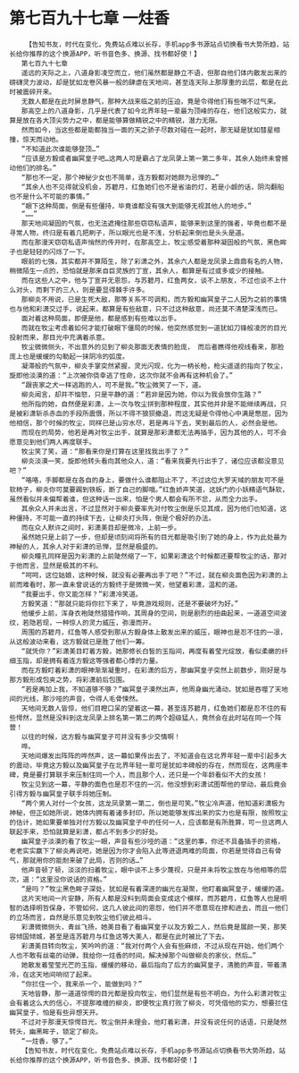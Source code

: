 # 第七百九十七章 一炷香
        【告知书友，时代在变化，免费站点难以长存，手机app多书源站点切换看书大势所趋，站长给你推荐的这个换源APP，听书音色多、换源、找书都好使！】
       第七百九十七章
       遥远的天际之上，八道身影凌空而立，他们虽然都是静立不语，但那自他们体内散发出来的磅礴灵力波动，却是犹如龙卷风暴一般的肆虐在天地间，甚至连天际上那厚重的云层，都是在此时被震碎开来。
       无数人都是在此时屏息静气，那种大战来临之前的压迫，竟是令得他们有些喘不过气来。
       那高空上的八道身影，几乎是代表了如今北界年轻一辈最为顶峰的存在，他们这般实力，就算是放在各大顶尖势力之中，都是能够算做精锐之中的精锐，潜力无限。
       然而如今，当这些都是能都独当一面的天之骄子尽数对碰在一起时，那无疑是犹如彗星相撞，惊天而动地。
       “不知道此次谁能够登顶…”
       “应该是方毅或者幽冥皇子吧…这两人可是霸占了龙凤录上第一第二多年，其余人始终未曾撼动他们的排名。”
       “那也不一定，那个神秘少女也不简单，连方毅都对她颇为忌惮的…”
       “其余人也不见得就没机会，苏碧月，红鱼她们也不是省油的灯，若是小觑的话，阴沟翻船也不是什么不可能的事情。”
       “眼下这种局面，倒是有些僵持，毕竟谁都没有强大到能够无视其他人的地步。”
       “……”
       那天地间凝固的气氛，也无法遮掩住那些窃窃私语声，能够来到这里的强者，毕竟也都不是寻常人物，终归是有着几把刷子，所以眼光也是不浅，分析起来倒也是头头是道。
       而在那漫天窃窃私语声悄然的传开时，在那高空上，牧尘感受着那种凝固般的气氛，黑色眸子也是轻轻的闪烁了一下。
       眼前的七强，其实都并不算陌生，除了彩潇之外，其余六人都是龙凤录上鼎鼎有名的人物，稍微陌生一点的，恐怕就是那来自巨灵族的丁宣，其余人，都算是有过或多或少的接触。
       而在这些人之中，他与丁宣并无恩怨，与苏碧月，红鱼两女，谈不上朋友，不过也谈不上什么对头，而剩下的三人，则是要显得棘手许多。
       那柳炎不用说，已是生死大敌，那等关系不可调和，而方毅和幽冥皇子二人因为之前的事情也与他和彩潇交过手，说起来，都算是有些敌意，只不过这种敌意，尚还莫不清楚深浅而已。
       面对着这种局面，即便是他，都是感到有些难以出手。
       而就在牧尘考虑着如何才能打破眼下僵局的时候，他突然感觉到一道犹如刀锋般凌厉的目光投射而来，那目光中充满着杀意。
       牧尘微微侧头，不出意外的见到了柳炎那面无表情的脸庞， 而后者瞧得他视线看来，那脸庞上也是缓缓的勾勒起一抹阴冷的弧度。
       凝滞般的气氛中，柳炎手掌突然紧握，灵光闪现，化为一柄长枪，枪尖遥遥的指向了牧尘，旋即他淡漠的道：“上次被你侥幸逃了性命，这次你就不会再有这种机会了。”
       “跟丧家之犬一样逃跑的人，可不是我。”牧尘微笑了一下，道。
       柳炎闻言，却并不恼怒，只是平静的道：“若非是因为她，你以为我会放你生路？”
       他所指的她，自然便是彩潇，上一次与牧尘拼到那种程度，其实他并非是不能继续再战，只是被彩潇斩杀赤血的手段所震慑，所以不得不狼狈撤退，而这无疑是令得他心中满是憋屈，因为他相信，那个时候的牧尘，同样已是山穷水尽，若是再斗下去，笑到最后的人，必然会是他。
       而现在的局势，他若是再对牧尘出手，就算是那彩潇都无法再插手，因为其他的人，可不会愿意见到他们两人再度联手。
       牧尘笑了笑，道：“那看来你是打算在这里找我出手了？”
       柳炎淡漠一笑，旋即他转头看向其他众人，道：“看来我要先行出手了，诸位应该都没意见吧？”
       “咯咯，手脚都是在各自的身上，要做什么谁都阻止不了，不过这位大罗天域的朋友可不是软柿子，柳炎你可莫要踢到铁板，断了自己的脚哦。”红鱼娇声笑道，这妖门的小妖精语气酥软，虽然看似并未偏帮着谁，但这种话一出来，怕是个男人都会有所不忿，从而全力出手。
       其余众人并未出言，不过显然对于柳炎要率先对付牧尘倒是乐见其成，因为他们也知道，这种僵持，不可能一直的持续下去，让柳炎打头阵，倒是个极好的办法。
       而在众人默许之间时，彩潇美目却是微冷，上前一步。
       虽然她只是上前了一步，但却是顷刻间将所有的目光都是吸引到了她的身上，作为此处最为神秘的人，其余人对于彩潇的忌惮，显然是极盛的。
       柳炎瞳孔同样是因为彩潇的上前陡然缩了一下，如果彩潇这个时候都还要帮牧尘的话，那对于他而言，显然是极其的不利。
       “呵呵，这位姑娘，这种时候，就没有必要再出手了吧？”不过，就在柳炎面色因为彩潇的上前而难看时，那一直未曾说话的方毅终于是微微一笑，他望着彩潇，温和的道。
       “我要出手，你又能怎样？”彩潇冷笑道。
       方毅笑道：“那就只能将你拦下来了，毕竟游戏规则，还是不要破坏为好。”
       他缓步上前，浑身衣袍陡然猎猎作响，其周身的空间，则是剧烈的扭曲起来，一道道空间波纹，若隐若现，一种惊人的灵力威压，弥漫而开。
       周围的苏碧月，红鱼等人感受到那从方毅身体上散发出来的威压，眼神也是忍不住的一凛，从这般波动来看，这方毅就已是胜了他们一筹。
       “就凭你？”彩潇美目盯着方毅，她那修长白皙的玉指间，再度有着莹光绽放，看似柔嫩的纤细玉指，却是拥有着连方毅这等强者都心悸的力量。
       而在方毅盯着彩潇的眼神渐渐凝重时，在彩潇的后方，那幽冥皇子突然上前数步，刚好是与那方毅形成包夹之势，将彩潇前后包围。
       “若是再加上我，不知道够不够？”幽冥皇子漠然出声，他周身幽光涌动，犹如是吞噬了天地间的光线，那沙哑的声音，令得人毛骨悚然。
       天地间无数人皆惊，他们目瞪口呆的望着这一幕，甚至连苏碧月，红鱼她们都是忍不住的有些愕然，显然是没料到这龙凤录上排名第一第二的两个超级猛人，竟然会在此时站在同一个阵营！
       以往的时候，这方毅与幽冥皇子可并没有多少交情啊！
       哗。
       天地间爆发出阵阵的哗然声，这一幕如果传出去了，不知道会在这北界年轻一辈中引起多大的震动，毕竟这方毅以及幽冥皇子在北界年轻一辈可是犹如丰碑般的存在，然而现在，这两座丰碑，竟是要打算联手来压制住同一个人，而且那个人，还只是一个年龄看似不大的女孩！
       牧尘见到这一幕，平静的面色也是忍不住的一沉，他没想到彩潇试图帮他的举动，最后竟会引得方毅与幽冥皇子联手将她压制。
       “两个男人对付一个女孩，这龙凤录第一第二，倒也是可笑。”牧尘冷声道，他知道彩潇极为神秘，但正如她所说，她体内拥有着诸多封印，所以她能够发挥出来的实力也是有限，按照牧尘的估计，她如果要单独对付方毅以及幽冥皇子中的任何一人，应该都是有所胜算，可一旦这两人联起手来，恐怕就算是彩潇，都占不到多少的好处。
       幽冥皇子淡漠的看了牧尘一眼，声音有些沙哑的道：“这里的事，你还不具备插手的资格，老老实实赢下了柳炎再说吧，她是因为你才会陷入此等进退两难的局面，你若是觉得自己有骨气，那就用你的能耐来破了此局，否则的话…”
       他声音顿了顿，淡淡的扫着牧尘，眼中谈不上多少蔑视，只是并未将牧尘放在与他相等的层次，道：“这里没你说话的资格。”
       “是吗？”牧尘黑色眸子深处，犹如是有着深邃的幽光在凝聚，他盯着幽冥皇子，缓缓的道。
       这片天地间一片安静，所有人都是没料到局面会变成这个模样，而苏碧月，红鱼等人也是明智的选择明哲保身，不管如何，这几人彼此间的恩怨，他们并不愿意现在掺和进去，而且一他们的立场而言，自然是乐意见到牧尘他们彼此相斗。
       彩潇微微侧头，青丝飞扬，她美目看了看幽冥皇子以及方毅二人，然后竟是展颜一笑，那笑容倾国倾城，甚至是连苏碧月与红鱼这等大美人，都是在此时被比了下去。
       彩潇美目转向牧尘，笑吟吟的道：“我对付两个人会有些麻烦，不过从现在开始，他们两个人也不敢有丝毫的动弹，我给你一炷香的时间，解决掉那个叫做柳炎的家伙，然后…”
       她散发着莹莹光芒的玉指，缓缓的移动，最后指向了后方的幽冥皇子，清脆的声音，带着清冷，在这天地间响彻了起来。
       “你拦住一个，我来杀一个，能做到吗？”
       天地皆静，那一道道惊愕的目光都是投向牧尘，他们显然是有些不明白，为什么彩潇对牧尘会有着这么大的信心，不提那难缠的柳炎，即便牧尘真打败了柳炎，可凭借他的实力，想要拦住幽冥皇子，怕是有些异想天开。
       不过对于那漫天惊愕目光，牧尘倒并未理会，他盯着彩潇，并没有说任何的话语，只是陡然转头，幽黑眸子，锁定了柳炎。
       “一炷香，够了。”
       【告知书友，时代在变化，免费站点难以长存，手机app多书源站点切换看书大势所趋，站长给你推荐的这个换源APP，听书音色多、换源、找书都好使！】